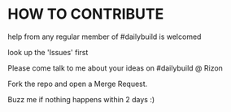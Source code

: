 # HOW TO CONTRIBUTE 

help from any regular member of #dailybuild is welcomed

look up the 'Issues' first

Please come talk to me about your ideas on #dailybuild @ Rizon

Fork the repo and open a Merge Request.

Buzz me if nothing happens within 2 days :)
